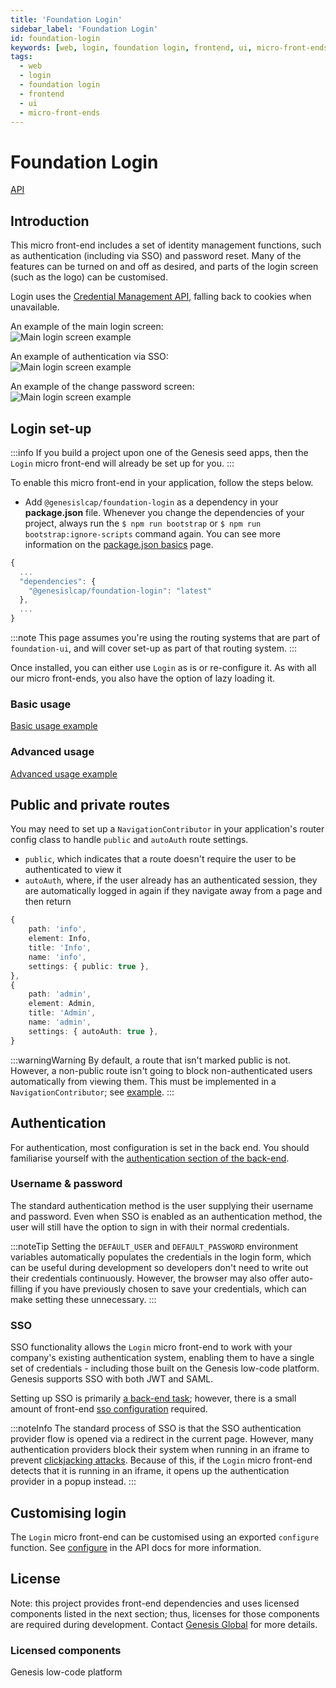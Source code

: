 ```yaml
---
title: 'Foundation Login'
sidebar_label: 'Foundation Login'
id: foundation-login
keywords: [web, login, foundation login, frontend, ui, micro-front-ends]
tags:
  - web
  - login
  - foundation login
  - frontend
  - ui
  - micro-front-ends
---
```


# Foundation Login

[API](./docs/api/index.md)

## Introduction

This micro front-end includes a set of identity management functions, such as authentication (including via SSO) and password reset. Many of the features can be turned on and off as desired, and parts of the login screen (such as the logo) can be customised.

Login uses the [Credential Management API](https://developer.mozilla.org/en-US/docs/Web/API/Credential_Management_API), falling back to cookies when unavailable.

An example of the main login screen: <br/>
![Main login screen example](./docs/img/foundation-login_login-standard.png)

An example of authentication via SSO: <br/>
![Main login screen example](./docs/img/foundation-login_login-sso.png)

<!-- An example of the forgotten password screen: <br/>
![Main login screen example](./docs/img/foundation-login_forgotten-password.png) -->

An example of the change password screen: <br/>
![Main login screen example](./docs/img/foundation-login_change-password.png)

<!-- An example of the request account screen: <br/>
![Main login screen example](./docs/img/foundation-login_request-account.png) -->

## Login set-up

:::info
If you build a project upon one of the Genesis seed apps, then the `Login` micro front-end will already be set up for you.
:::

To enable this micro front-end in your application, follow the steps below.

- Add `@genesislcap/foundation-login` as a dependency in your **package.json** file. Whenever you change the dependencies of your project, always run the `$ npm run bootstrap` or `$ npm run bootstrap:ignore-scripts` command again. You can see more information on the [package.json basics](../../../web/basics/package-json-basics/) page.

```javascript
{
  ...
  "dependencies": {
    "@genesislcap/foundation-login": "latest"
  },
  ...
}
```

:::note
This page assumes you're using the routing systems that are part of `foundation-ui`, and will cover set-up as part of that routing system.
:::

Once installed, you can either use `Login` as is or re-configure it. As with all our micro front-ends, you also have the option of lazy loading it.

### Basic usage

[Basic usage example](./docs/api/foundation-login.login.md#example)

### Advanced usage

[Advanced usage example](./docs/api/foundation-login.configure.md#example)

## Public and private routes

You may need to set up a `NavigationContributor` in your application's router config class to handle `public` and `autoAuth` route settings.

- `public`, which indicates that a route doesn't require the user to be authenticated to view it
- `autoAuth`, where, if the user already has an authenticated session, they are automatically logged in again if they navigate away from a page and then return  

```ts
{
    path: 'info',
    element: Info,
    title: 'Info',
    name: 'info',
    settings: { public: true },
},
{
    path: 'admin',
    element: Admin,
    title: 'Admin',
    name: 'admin',
    settings: { autoAuth: true },
}
```

:::warningWarning
By default, a route that isn't marked public is not. However, a non-public route isn't going to block non-authenticated users automatically from viewing them. This must be implemented in a `NavigationContributor`; see [example](./docs/api/foundation-login.login.md#example).
:::

## Authentication

For authentication, most configuration is set in the back end. You should familiarise yourself with the [authentication section of the back-end](../server/access-control/introduction).

### Username & password

The standard authentication method is the user supplying their username and password. Even when SSO is enabled as an authentication method, the user will still have the option to sign in with their normal credentials.

:::noteTip
Setting the `DEFAULT_USER` and `DEFAULT_PASSWORD` environment variables automatically populates the credentials in the login form, which can be useful during development so developers don't need to write out their credentials continuously. However, the browser may also offer auto-filling if you have previously chosen to save your credentials, which can make setting these unnecessary.
:::

### SSO

SSO functionality allows the `Login` micro front-end to work with your company's existing authentication system, enabling them to have a single set of credentials - including those built on the Genesis low-code platform. Genesis supports SSO with both JWT and SAML.

Setting up SSO is primarily [a back-end task](../../../server/access-control/SSO-jwt); however, there is a small amount of front-end [sso configuration](docs/api/foundation-login.loginconfig.sso.md) required.

:::noteInfo
The standard process of SSO is that the SSO authentication provider flow is opened via a redirect in the current page. However, many authentication providers block their system when running in an iframe to prevent [clickjacking attacks](https://owasp.org/www-community/attacks/Clickjacking). Because of this, if the `Login` micro front-end detects that it is running in an iframe, it opens up the authentication provider in a popup instead.
:::

## Customising login

The `Login` micro front-end can be customised using an exported `configure` function. See [configure](docs/api/foundation-login.configure.md) in the API docs for more information.

## License

Note: this project provides front-end dependencies and uses licensed components listed in the next section; thus, licenses for those components are required during development. Contact [Genesis Global](https://genesis.global/contact-us/) for more details.

### Licensed components
Genesis low-code platform